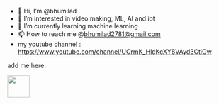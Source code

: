 - 👋 Hi, I’m @bhumilad
- 👀 I’m interested in video making, ML, AI and iot 
- 🌱 I’m currently learning machine learning
- 📫 How to reach me @bhumilad2781@gmail.com
- my youtube channel : https://www.youtube.com/channel/UCrmK_HlqKcXY8VAyd3CtiGw

<!---
bhumilad/bhumilad is a ✨ special ✨ repository because its `README.md` (this file) appears on your GitHub profile.
You can click the Preview link to take a look at your changes.
--->

add me here:

<a href='https://www.linkedin.com/in/lad-bhumi-3109391b7/'>
<img src='https://www.thefloodgate.co.uk/digit/wp-content/uploads/2021/05/linkedin-logo.png' width="50" height="50" />
 </a>
